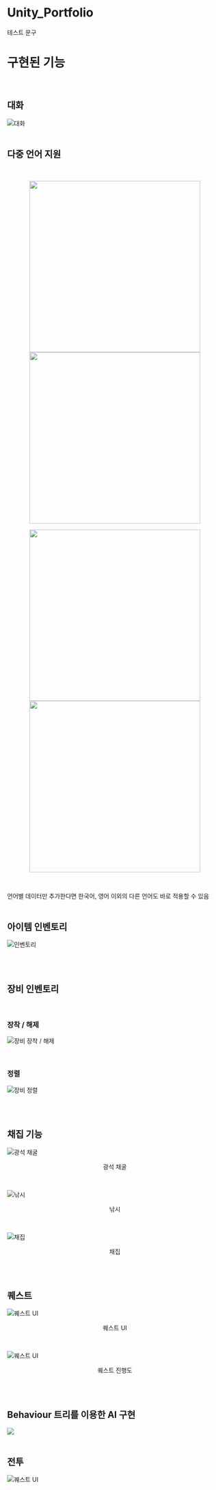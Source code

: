 # Unity_Portfolio

테스트 문구
# 구현된 기능
<br>

## 대화
![대화](./readmeImages/Talk.gif)
<br>
<br>

## 다중 언어 지원  
<br>
<p align="center"> <img src="./readmeImages/Language_1.png" width="400"> <img src="./readmeImages/Language_2.png" width="400"> </p>
<p align="center"> <img src="./readmeImages/Language_3.png" width="400"> <img src="./readmeImages/Language_4.png" width="400"> </p>

<br>
<p align="center> <img src="./readmeImages/Language_5.jpg"> </p>
언어별 데이터만 추가한다면 한국어, 영어 이외의 다른 언어도 바로 적용할 수 있음

<br>
<br>

## 아이템 인벤토리
![인벤토리](./readmeImages/Inventory.gif)

<br>
<br>

## 장비 인벤토리
<br>

### 장착 / 해제
![장비 장착 / 해제](./readmeImages/EquipUnEquip.gif)

<br>

### 정렬
![장비 정렬](./readmeImages/Sort.gif)

<br>
<br>

## 채집 기능
![광석 채굴](./readmeImages/Mining.gif)
<p align="center">광석 채굴</p>
<br>

![낚시](./readmeImages/Fisihing.gif)
<p align="center">낚시</p>
<br>

![채집](./readmeImages/Searching.gif)
<p align="center">채집</p>

<br>
<br>

## 퀘스트
![퀘스트 UI](./readmeImages/Quest_UI.gif)
<p align="center">퀘스트 UI</p>
<br>

![퀘스트 UI](./readmeImages/Quest_Process.gif)
<p align="center">퀘스트 진행도</p>
<br>

<br>

## Behaviour 트리를 이용한 AI 구현
<img src="./readmeImages/BehaviourTree.png">
<br>
<br>

## 전투
![퀘스트 UI](./readmeImages/Battle.gif)

